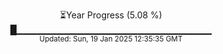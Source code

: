 <p align="center">
⏳Year Progress (5.08 %) <br>
█▁▁▁▁▁▁▁▁▁▁▁▁▁▁▁▁▁▁▁▁▁▁▁▁▁▁▁▁▁ <br>
<sub>Updated: Sun, 19 Jan 2025 12:35:35 GMT</sub>
</p>

